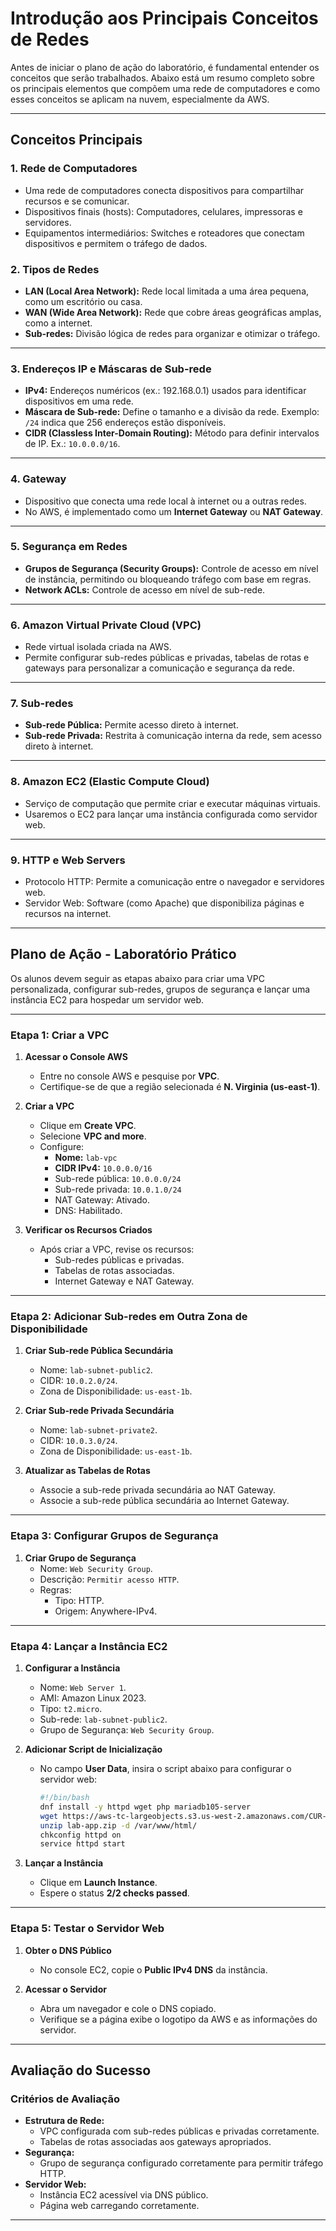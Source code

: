 # **Introdução aos Principais Conceitos de Redes**

Antes de iniciar o plano de ação do laboratório, é fundamental entender os conceitos que serão trabalhados. Abaixo está um resumo completo sobre os principais elementos que compõem uma rede de computadores e como esses conceitos se aplicam na nuvem, especialmente da AWS.

---

## **Conceitos Principais**

### **1. Rede de Computadores**
- Uma rede de computadores conecta dispositivos para compartilhar recursos e se comunicar. 
- Dispositivos finais (hosts): Computadores, celulares, impressoras e servidores.
- Equipamentos intermediários: Switches e roteadores que conectam dispositivos e permitem o tráfego de dados.

### **2. Tipos de Redes**
- **LAN (Local Area Network):** Rede local limitada a uma área pequena, como um escritório ou casa.
- **WAN (Wide Area Network):** Rede que cobre áreas geográficas amplas, como a internet.
- **Sub-redes:** Divisão lógica de redes para organizar e otimizar o tráfego.

---

### **3. Endereços IP e Máscaras de Sub-rede**
- **IPv4:** Endereços numéricos (ex.: 192.168.0.1) usados para identificar dispositivos em uma rede.
- **Máscara de Sub-rede:** Define o tamanho e a divisão da rede. Exemplo: `/24` indica que 256 endereços estão disponíveis.
- **CIDR (Classless Inter-Domain Routing):** Método para definir intervalos de IP. Ex.: `10.0.0.0/16`.

---

### **4. Gateway**
- Dispositivo que conecta uma rede local à internet ou a outras redes.
- No AWS, é implementado como um **Internet Gateway** ou **NAT Gateway**.

---

### **5. Segurança em Redes**
- **Grupos de Segurança (Security Groups):** Controle de acesso em nível de instância, permitindo ou bloqueando tráfego com base em regras.
- **Network ACLs:** Controle de acesso em nível de sub-rede.

---

### **6. Amazon Virtual Private Cloud (VPC)**
- Rede virtual isolada criada na AWS.
- Permite configurar sub-redes públicas e privadas, tabelas de rotas e gateways para personalizar a comunicação e segurança da rede.

---

### **7. Sub-redes**
- **Sub-rede Pública:** Permite acesso direto à internet.
- **Sub-rede Privada:** Restrita à comunicação interna da rede, sem acesso direto à internet.

---

### **8. Amazon EC2 (Elastic Compute Cloud)**
- Serviço de computação que permite criar e executar máquinas virtuais.
- Usaremos o EC2 para lançar uma instância configurada como servidor web.

---

### **9. HTTP e Web Servers**
- Protocolo HTTP: Permite a comunicação entre o navegador e servidores web.
- Servidor Web: Software (como Apache) que disponibiliza páginas e recursos na internet.

---

## **Plano de Ação - Laboratório Prático**

Os alunos devem seguir as etapas abaixo para criar uma VPC personalizada, configurar sub-redes, grupos de segurança e lançar uma instância EC2 para hospedar um servidor web.

---

### **Etapa 1: Criar a VPC**

1. **Acessar o Console AWS**
   - Entre no console AWS e pesquise por **VPC**.
   - Certifique-se de que a região selecionada é **N. Virginia (us-east-1)**.

2. **Criar a VPC**
   - Clique em **Create VPC**.
   - Selecione **VPC and more**.
   - Configure:
     - **Nome:** `lab-vpc`
     - **CIDR IPv4:** `10.0.0.0/16`
     - Sub-rede pública: `10.0.0.0/24`
     - Sub-rede privada: `10.0.1.0/24`
     - NAT Gateway: Ativado.
     - DNS: Habilitado.

3. **Verificar os Recursos Criados**
   - Após criar a VPC, revise os recursos:
     - Sub-redes públicas e privadas.
     - Tabelas de rotas associadas.
     - Internet Gateway e NAT Gateway.

---

### **Etapa 2: Adicionar Sub-redes em Outra Zona de Disponibilidade**

1. **Criar Sub-rede Pública Secundária**
   - Nome: `lab-subnet-public2`.
   - CIDR: `10.0.2.0/24`.
   - Zona de Disponibilidade: `us-east-1b`.

2. **Criar Sub-rede Privada Secundária**
   - Nome: `lab-subnet-private2`.
   - CIDR: `10.0.3.0/24`.
   - Zona de Disponibilidade: `us-east-1b`.

3. **Atualizar as Tabelas de Rotas**
   - Associe a sub-rede privada secundária ao NAT Gateway.
   - Associe a sub-rede pública secundária ao Internet Gateway.

---

### **Etapa 3: Configurar Grupos de Segurança**

1. **Criar Grupo de Segurança**
   - Nome: `Web Security Group`.
   - Descrição: `Permitir acesso HTTP`.
   - Regras:
     - Tipo: HTTP.
     - Origem: Anywhere-IPv4.

---

### **Etapa 4: Lançar a Instância EC2**

1. **Configurar a Instância**
   - Nome: `Web Server 1`.
   - AMI: Amazon Linux 2023.
   - Tipo: `t2.micro`.
   - Sub-rede: `lab-subnet-public2`.
   - Grupo de Segurança: `Web Security Group`.

2. **Adicionar Script de Inicialização**
   - No campo **User Data**, insira o script abaixo para configurar o servidor web:
     ```bash
     #!/bin/bash
     dnf install -y httpd wget php mariadb105-server
     wget https://aws-tc-largeobjects.s3.us-west-2.amazonaws.com/CUR-TF-100-ACCLFO-2/2-lab2-vpc/s3/lab-app.zip
     unzip lab-app.zip -d /var/www/html/
     chkconfig httpd on
     service httpd start
     ```

3. **Lançar a Instância**
   - Clique em **Launch Instance**.
   - Espere o status **2/2 checks passed**.

---

### **Etapa 5: Testar o Servidor Web**

1. **Obter o DNS Público**
   - No console EC2, copie o **Public IPv4 DNS** da instância.

2. **Acessar o Servidor**
   - Abra um navegador e cole o DNS copiado.
   - Verifique se a página exibe o logotipo da AWS e as informações do servidor.

---

## **Avaliação do Sucesso**

### **Critérios de Avaliação**
- **Estrutura de Rede:** 
  - VPC configurada com sub-redes públicas e privadas corretamente.
  - Tabelas de rotas associadas aos gateways apropriados.
- **Segurança:**
  - Grupo de segurança configurado corretamente para permitir tráfego HTTP.
- **Servidor Web:**
  - Instância EC2 acessível via DNS público.
  - Página web carregando corretamente.

---

